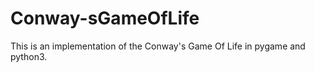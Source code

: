 # Conway-sGameOfLife                                                              
This is an implementation of the Conway's Game Of Life in pygame and python3.                                                        

